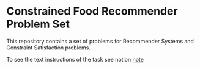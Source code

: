 # Constrained Food Recommender Problem Set

This repository contains a set of problems for Recommender Systems and Constraint Satisfaction problems.

To see the text instructions of the task see notion [note](https://www.notion.so/Food-Recommender-with-Constraints-73d5f7dbf4dd4d57b1963399e5809ee6)